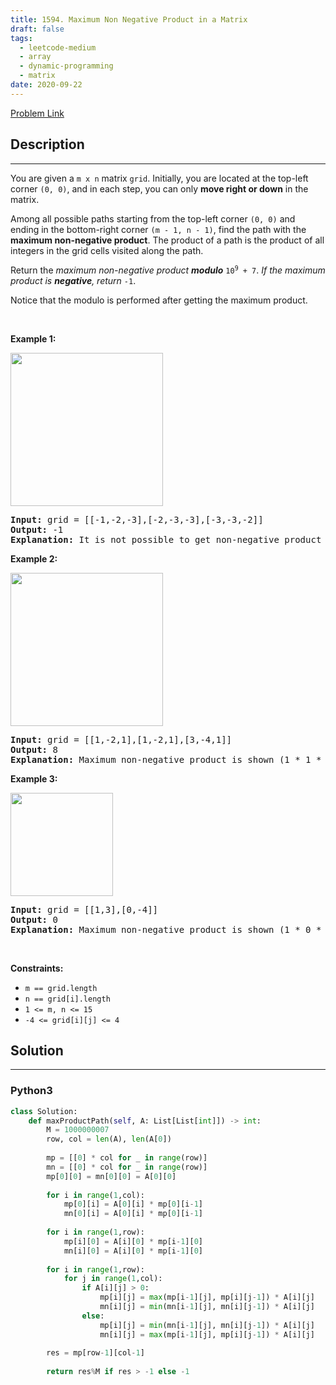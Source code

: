```yaml
---
title: 1594. Maximum Non Negative Product in a Matrix
draft: false
tags: 
  - leetcode-medium
  - array
  - dynamic-programming
  - matrix
date: 2020-09-22
---
```


[Problem Link](https://leetcode.com/problems/maximum-non-negative-product-in-a-matrix/)

## Description

---
<p>You are given a <code>m x n</code> matrix <code>grid</code>. Initially, you are located at the top-left corner <code>(0, 0)</code>, and in each step, you can only <strong>move right or down</strong> in the matrix.</p>

<p>Among all possible paths starting from the top-left corner <code>(0, 0)</code> and ending in the bottom-right corner <code>(m - 1, n - 1)</code>, find the path with the <strong>maximum non-negative product</strong>. The product of a path is the product of all integers in the grid cells visited along the path.</p>

<p>Return the <em>maximum non-negative product <strong>modulo</strong> </em><code>10<sup>9</sup> + 7</code>. <em>If the maximum product is <strong>negative</strong>, return </em><code>-1</code>.</p>

<p>Notice that the modulo is performed after getting the maximum product.</p>

<p>&nbsp;</p>
<p><strong class="example">Example 1:</strong></p>
<img alt="" src="https://assets.leetcode.com/uploads/2021/12/23/product1.jpg" style="width: 244px; height: 245px;" />
<pre>
<strong>Input:</strong> grid = [[-1,-2,-3],[-2,-3,-3],[-3,-3,-2]]
<strong>Output:</strong> -1
<strong>Explanation:</strong> It is not possible to get non-negative product in the path from (0, 0) to (2, 2), so return -1.
</pre>

<p><strong class="example">Example 2:</strong></p>
<img alt="" src="https://assets.leetcode.com/uploads/2021/12/23/product2.jpg" style="width: 244px; height: 245px;" />
<pre>
<strong>Input:</strong> grid = [[1,-2,1],[1,-2,1],[3,-4,1]]
<strong>Output:</strong> 8
<strong>Explanation:</strong> Maximum non-negative product is shown (1 * 1 * -2 * -4 * 1 = 8).
</pre>

<p><strong class="example">Example 3:</strong></p>
<img alt="" src="https://assets.leetcode.com/uploads/2021/12/23/product3.jpg" style="width: 164px; height: 165px;" />
<pre>
<strong>Input:</strong> grid = [[1,3],[0,-4]]
<strong>Output:</strong> 0
<strong>Explanation:</strong> Maximum non-negative product is shown (1 * 0 * -4 = 0).
</pre>

<p>&nbsp;</p>
<p><strong>Constraints:</strong></p>

<ul>
	<li><code>m == grid.length</code></li>
	<li><code>n == grid[i].length</code></li>
	<li><code>1 &lt;= m, n &lt;= 15</code></li>
	<li><code>-4 &lt;= grid[i][j] &lt;= 4</code></li>
</ul>


## Solution

---
### Python3
``` py title='maximum-non-negative-product-in-a-matrix'
class Solution:
    def maxProductPath(self, A: List[List[int]]) -> int:
        M = 1000000007
        row, col = len(A), len(A[0])
        
        mp = [[0] * col for _ in range(row)] 
        mn = [[0] * col for _ in range(row)] 
        mp[0][0] = mn[0][0] = A[0][0]
        
        for i in range(1,col):
            mp[0][i] = A[0][i] * mp[0][i-1]
            mn[0][i] = A[0][i] * mp[0][i-1]
        
        for i in range(1,row):
            mp[i][0] = A[i][0] * mp[i-1][0]
            mn[i][0] = A[i][0] * mp[i-1][0]
            
        for i in range(1,row):
            for j in range(1,col):
                if A[i][j] > 0:
                    mp[i][j] = max(mp[i-1][j], mp[i][j-1]) * A[i][j]
                    mn[i][j] = min(mn[i-1][j], mn[i][j-1]) * A[i][j]
                else:
                    mp[i][j] = min(mn[i-1][j], mn[i][j-1]) * A[i][j]
                    mn[i][j] = max(mp[i-1][j], mp[i][j-1]) * A[i][j]
        
        res = mp[row-1][col-1]
        
        return res%M if res > -1 else -1
```

